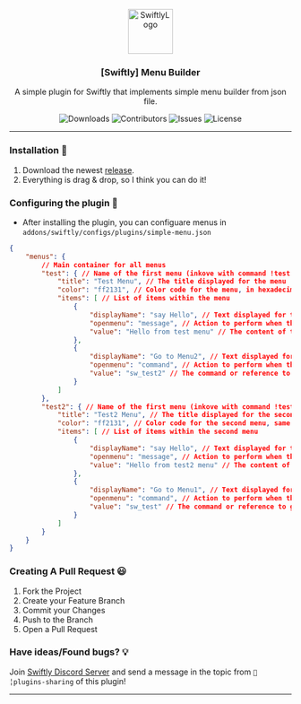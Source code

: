<p align="center">
  <a href="https://github.com/swiftly-solution/swiftly">
    <img src="https://cdn.swiftlycs2.net/swiftly-logo.png" alt="SwiftlyLogo" width="80" height="80">
  </a>

  <h3 align="center">[Swiftly] Menu Builder</h3>

  <p align="center">
    A simple plugin for Swiftly that implements simple menu builder from json file.
    <br/>
  </p>
</p>

<p align="center">
  <img src="https://img.shields.io/github/downloads/m3ntorsky/simple-menu/total" alt="Downloads"> 
  <img src="https://img.shields.io/github/contributors/m3ntorsky/simple-menu?color=dark-green" alt="Contributors">
  <img src="https://img.shields.io/github/issues/m3ntorsky/simple-menu" alt="Issues">
  <img src="https://img.shields.io/github/license/m3ntorsky/simple-menu" alt="License">
</p>

---
### Installation 👀

1. Download the newest [release](https://github.com/m3ntorsky/dmgprint/releases).
2. Everything is drag & drop, so I think you can do it!

### Configuring the plugin 🧐

* After installing the plugin, you can configuare menus in `addons/swiftly/configs/plugins/simple-menu.json`
```json
{
    "menus": {
        // Main container for all menus
        "test": { // Name of the first menu (inkove with command !test or sw_test)
            "title": "Test Menu", // The title displayed for the menu
            "color": "ff2131", // Color code for the menu, in hexadecimal
            "items": [ // List of items within the menu
                {
                    "displayName": "say Hello", // Text displayed for the menu item
                    "openmenu": "message", // Action to perform when the item is selected (show a message)
                    "value": "Hello from test menu" // The content of the message displayed
                },
                {
                    "displayName": "Go to Menu2", // Text displayed for the next menu item
                    "openmenu": "command", // Action to perform when this item is selected (navigate to another command)
                    "value": "sw_test2" // The command or reference to the next menu to open
                }
            ]
        },
        "test2": { // Name of the first menu (inkove with command !test2 or sw_test2)
            "title": "Test2 Menu", // The title displayed for the second menu
            "color": "ff2131", // Color code for the second menu, same as the first
            "items": [ // List of items within the second menu
                {
                    "displayName": "say Hello", // Text displayed for this menu item
                    "openmenu": "message", // Action to perform when the item is selected (show a message)
                    "value": "Hello from test2 menu" // The content of the message displayed
                },
                {
                    "displayName": "Go to Menu1", // Text displayed for the next menu item
                    "openmenu": "command", // Action to perform when this item is selected (navigate to another command)
                    "value": "sw_test" // The command or reference to go back to the first menu
                }
            ]
        }
    }
}
```
### Creating A Pull Request 😃

1. Fork the Project
2. Create your Feature Branch
3. Commit your Changes
4. Push to the Branch
5. Open a Pull Request

### Have ideas/Found bugs? 💡
Join [Swiftly Discord Server](https://swiftlycs2.net/discord) and send a message in the topic from `📕╎plugins-sharing` of this plugin!

---
